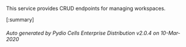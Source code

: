 






This service provides CRUD endpoints for managing workspaces.

[:summary]

###### Auto generated by Pydio Cells Enterprise Distribution v2.0.4 on 10-Mar-2020
